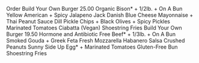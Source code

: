Order
 Build Your Own Burger 25.00
    Organic Bison* + 1/2lb. + On A Bun
    Yellow American + Spicy Jalapeno Jack
    Danish Blue Cheese
    Mayonnaise + Thai Peanut Sauce
    Dill Pickle Chips + Black Olives + Spicy Pickles
    Marinated Tomatoes
    Ciabatta (Vegan)
    Shoestring Fries
 Build Your Own Burger 19.50
    Hormone and Antibiotic Free Beef* + 1/3lb. + On A Bun
    Smoked Gouda + Greek Feta
    Fresh Mozzarella
    Habanero Salsa
    Crushed Peanuts
    Sunny Side Up Egg* + Marinated Tomatoes
    Gluten-Free Bun
    Shoestring Fries
